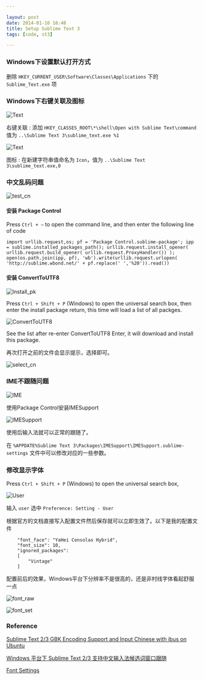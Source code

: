 ```yaml
---

layout: post
date: 2014-01-16 16:48
title: Setup Sublime Text 3	
tags: [code, st3]

---
```


### Windows下设置默认打开方式

删除 `HKEY_CURRENT_USER\Software\Classes\Applications` 下的 `Sublime_Text.exe` 项

### Windows下右键关联及图标

![Text](https://dl.dropboxusercontent.com/u/24683331/blog_img/2014-01-16-sublime-text-3/context-menu-2.png)  

右键关联 : 添加 `HKEY_CLASSES_ROOT\*\shell\Open with Sublime Text\command` 值为 `..\Sublime Text 3\sublime_text.exe %1`

![Text](https://dl.dropboxusercontent.com/u/24683331/blog_img/2014-01-16-sublime-text-3/context-menu-1.png)

图标 : 在新建字符串值命名为 `Icon`，值为 `..\Sublime Text 3\sublime_text.exe,0`


### 中文乱码问题

![test_cn](https://dl.dropboxusercontent.com/u/24683331/blog_img/2014-01-16-sublime-text-3/cn_test.png)  

#### 安装 Package Control

Press `Ctrl + ~` to open the command line, and then enter the following line of code

  ```
  import urllib.request,os; pf = 'Package Control.sublime-package'; ipp = sublime.installed_packages_path(); urllib.request.install_opener( urllib.request.build_opener( urllib.request.ProxyHandler()) ); open(os.path.join(ipp, pf), 'wb').write(urllib.request.urlopen( 'http://sublime.wbond.net/' + pf.replace(' ','%20')).read())
  ```

#### 安装 ConvertToUTF8 

![Install_pk](https://dl.dropboxusercontent.com/u/24683331/blog_img/2014-01-16-sublime-text-3/Install_pk.png)  

Press `Ctrl + Shift + P` (Windows) to open the universal search box, then enter the install package return, this time will load a list of all packges. 

![ConvertToUTF8](https://dl.dropboxusercontent.com/u/24683331/blog_img/2014-01-16-sublime-text-3/ConvertToUTF8.png)  

See the list after re-enter ConvertToUTF8 Enter, it will download and install this package.

再次打开之前的文件会显示提示，选择即可。

![select_cn](https://dl.dropboxusercontent.com/u/24683331/blog_img/2014-01-16-sublime-text-3/select_cn.png)  


### IME不跟随问题

![IME](https://dl.dropboxusercontent.com/u/24683331/blog_img/2014-01-16-sublime-text-3/ime.png)

使用Package Control安装IMESupport

![IMESupport](https://dl.dropboxusercontent.com/u/24683331/blog_img/2014-01-16-sublime-text-3/IMESupport.png)

使用后输入法就可以正常的跟随了。

在 `%APPDATE%Sublime Text 3\Packages\IMESupport\IMESupport.sublime-settings` 文件中可以修改对应的一些参数。


### 修改显示字体

Press `Ctrl + Shift + P` (Windows) to open the universal search box, 

![User](https://dl.dropboxusercontent.com/u/24683331/blog_img/2014-01-16-sublime-text-3/user.png)

输入 `user` 选中 `Preference: Setting - User` 

根据官方的文档直接写入配置文件然后保存就可以立即生效了。以下是我的配置文件

```
	"font_face": "YaHei Consolas Hybrid",
	"font_size": 10,
	"ignored_packages":
	[
		"Vintage"
	]
```

配置前后的效果，Windows平台下分辨率不是很高的，还是非村线字体看起舒服一点

![font_raw](https://dl.dropboxusercontent.com/u/24683331/blog_img/2014-01-16-sublime-text-3/font_raw.png)

<!-- more -->

![font_set](https://dl.dropboxusercontent.com/u/24683331/blog_img/2014-01-16-sublime-text-3/font_set.png)

### Reference

[Sublime Text 2/3 GBK Encoding Support and Input Chinese with ibus on Ubuntu][ref_st_cn]

[Windows 平台下 Sublime Text 2/3 支持中文输入法候选词窗口跟随][ref_ime]

[Font Settings][ref_font]

[ref_ime]: http://radarnyan.moe9th.com/index.php/2013/02/windows-%E5%B9%B3%E5%8F%B0%E4%B8%8B-sublime-text-2-%E6%94%AF%E6%8C%81%E4%B8%AD%E6%96%87%E8%BE%93%E5%85%A5%E6%B3%95%E5%80%99%E9%80%89%E8%AF%8D%E7%AA%97%E5%8F%A3%E8%B7%9F%E9%9A%8F/
[ref_st_cn]: http://www.mrxuri.com/2013/04/28/sublime-text-gbk-support-and-input-chinese-with-ibus-on-ubuntu.html
[ref_font]: http://www.sublimetext.com/docs/2/font.html